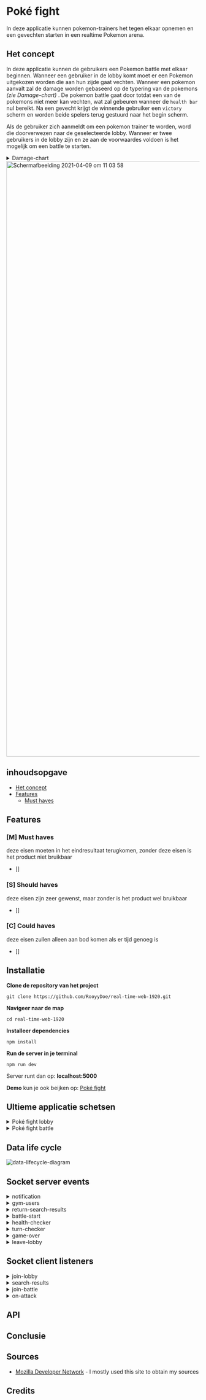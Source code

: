 # Poké fight

In deze applicatie kunnen pokemon-trainers het tegen elkaar opnemen en een gevechten starten in een realtime Pokemon arena.

## Het concept

In deze applicatie kunnen de gebruikers een Pokemon battle met elkaar beginnen. Wanneer een gebruiker in de lobby komt moet er een Pokemon uitgekozen worden die aan hun zijde gaat vechten. Wanneer een pokemon aanvalt zal de damage worden gebaseerd op de typering van de pokemons _(zie Damage-chart)_ . De pokemon battle gaat door totdat een van de pokemons niet meer kan vechten, wat zal gebeuren wanneer de `health bar` nul bereikt. Na een gevecht krijgt de winnende gebruiker een `victory` scherm en worden beide spelers terug gestuurd naar het begin scherm.

Als de gebruiker zich aanmeldt om een pokemon trainer te worden, word die doorverwezen naar de geselecteerde lobby. Wanneer er twee gebruikers in de lobby zijn en ze aan de voorwaardes voldoen is het mogelijk om een battle te starten.

<details>
  <summary>Damage-chart</summary>
  
  Hierbij ga ik voornamelijk gebruik maken van de eerste drie in deze lijst. 
  
  - **2** super-effective	Super Effective
  - **1** normal-damage	Normal
  - **0.5** not-very-effective	Not Very Effective
  - **0** _no-effect	No Effect_
  
  ![Pokemon-Lets-Go-Type-Chart](https://user-images.githubusercontent.com/40355914/114159726-5fccdb00-9926-11eb-9617-ad45ef56bdfa.jpeg)

</details>

<img width="1552" alt="Schermafbeelding 2021-04-09 om 11 03 58" src="https://user-images.githubusercontent.com/40355914/114157065-863d4700-9923-11eb-9c94-cd02f79d2fbe.png">

## inhoudsopgave

- [Het concept](#het-concept)
- [Features](#features)
  - [Must haves](#[m]-must-haves)

## Features

### **[M]** **Must haves**

deze eisen moeten in het eindresultaat terugkomen, zonder deze eisen is het product niet bruikbaar

- [] 

### **[S]** **Should haves**

deze eisen zijn zeer gewenst, maar zonder is het product wel bruikbaar

- [] 

### **[C]** **Could haves**

deze eisen zullen alleen aan bod komen als er tijd genoeg is

- [] 

## Installatie

**Clone de repository van het project**

```
git clone https://github.com/RooyyDoe/real-time-web-1920.git
```

**Navigeer naar de map**

```
cd real-time-web-1920
```

**Installeer dependencies**

```
npm install
```

**Run de server in je terminal**

```
npm run dev
```

Server runt dan op: **localhost:5000**

**Demo** kun je ook beijken op: [Poké fight](https://best-poke-fight.herokuapp.com/)

## Ultieme applicatie schetsen

<details>
  <summary>Poké fight lobby </summary>
  
  ![WhatsApp Image 2021-04-12 at 15 14 37](https://user-images.githubusercontent.com/40355914/114404747-489c2080-9ba6-11eb-8701-5edb869cd4c4.jpeg)
  
  - Iedere socket die de lobby joined krijgt een persoonlijke personage die hij/zij kan voortbewegen. Dit zou gebeuren via de `pijltjes` of de `WASD` toesten.
    - Gebruikers zouden alleen kunnen lopen op gebieden waar dit mogelijk is en door tegen bepaalde elementen aan te lopen zou er een interactie ontstaan.


  - Wanneer gebruikers tegen elkaar aan lopen of op elkaar klikken komt er een selectie menu tevoorschijn. In dit menu staan verschillende interactie opties:
    - **Battle now:** Hier kunnen gebruikers elkaar uitdagen om een battle te starten
    - **Add friend:** Dit zou een systeem moeten zijn om elkaar toe te voegen in een vriendenlijst. Dit zou het dan makkelijk maken om elkaar weer uit te nodigen voor een rematch battle.
    - **Show pokemon:** Hier kan je de pokemon zien die deze gebruiker heeft gekozen.
    - **Trade now:** Een mogelijk trade systeem waar je items kan traden met elkaar voor bijvoorbeeld `in-game money`
    - **Balance: ...** Hier zie je hoeveel punten/geld de gebruiker heeft
    - **Inventory:** Deze is alleen zichtbaar wanneer je op je eigen personage klikt. Op deze manier kan je kijken wat voor items je in je inventory hebt zitten.


  - Het is mogelijk om met de punten die je verdient tijdens het vechten van battles items te kopen die je kan gebruiken tijdens een battle. Hierbij kan je denken aan een `healing potion` of en `strength boost`.

  - Om het wat makkelijker te maken voor gebruikers wil ik AI custom battles maken door middel van de interactie met de `gym` van de city. Wanneer een gebruiker naar de `gym` toeloopt kan hij/zij een battle starten en wanneer je deze wint verdien je muntjes waar je dus uiteindelijk items mee kan kopen of kan ruilen.

    Er zijn hoogst waarschijnlijk genoeg develop functionaliteiten waar ik rekening mee moet houden. Zelf heb ik zitten denken aan functionaliteiten zoals: localStorage, Iets wat een live positie kan bijhouden, Punten systeem, Interactie met elkaar, Anti cheat ( timers op AI custom battles, etc )
  
</details>

<details>
  <summary>Poké fight battle </summary>
  
  ![WhatsApp Image 2021-04-12 at 15 14 37 (1)](https://user-images.githubusercontent.com/40355914/114404741-48038a00-9ba6-11eb-9a2a-e6dde52f8b7e.jpeg)
  
  1. Wanneer de gebruiker op de `attack` button klikt veranderen de vier menu items naar vier verschillende aanvallen van jou geselecteerde pokemon. Deze aanvallen hebben een max aantal selecties, zodat je ze niet kan spammen. Elke aanval heeft zijn eigen damage en zal meer damage doen als het tegen een zwakker `type` is.
  2. Tijdens een battle kan je van drie maal van items gebruik maken. Dit kan een boost voor je pokemon geven of hem/haar healen voor een bepaald percentage.
  3. Als je geen zin meer hebt in de battle kun je altijd leaven. Het geld dan wel dat je automatisch hebt verloren en de punten dus naar de tegenstander gaan.
  4. Hier wordt er feedback gegeven aan de gebruiker door kleine pop-ups die vertellen wat er allemaal gedaan kan worden.
  5. Hier komen de feedback messages binnen die er komen tijdens een battle. Ook staat hier precies in wat er gaat gebeuren of moet gebeuren.
  6. Het algemene battle screen. hier komen twee pokemons tegenover elkaar te staan die het tegen elkaar gaan opnemen. Vanuit je eigen view zal je altijd onder aan staan en is het rechter HP element van jou. Je zal zien wanneer er HP af gaat bij je pokemon en ook wanneer er HP afgaat bij de tegenstander.
  
</details>

## Data life cycle

![data-lifecycle-diagram](https://user-images.githubusercontent.com/40355914/115213956-57cd2200-a102-11eb-9ed4-ff4e7902913e.png)

## Socket server events

<details> 
  <summary>notification</summary>
  
  Elke keer wanneer een gebruiker de kamer toetreed zal hij een welkomst bericht krijgen. Als een nieuwe gebruiker zijn `lobby` toetreed komt hier een notificatie van deze notificatie is ook zichtbaar wanneer er een gebruiker de `lobby` verlaat.

</details>

<details> 
  <summary>gym-users</summary>
  
  Met dit event wordt er een `array` doorgestuurd met hierin een lijst van gebruikers die in een bepaalde gym zijn toegetreden. deze `array` wordt uitgelezen en weergeven op het scherm van de gebruikers. De gebruikers zullen in de lobby een lijst zien met zichzelf en de tegenstander waar hij/zij tegen moet spelen.

</details>

<details> 
  <summary>return-search-results</summary>
  
  Na dat alle `API` calls zijn gedaan wordt de benodigde data naar de `client` gestuurd. In de `API` calls wordt een `object` gemaakt waar alle nodige informatie instaat over de gekozen pokemon. Door deze door te sturen naar de `client` kan alle data worden toegevoegd aan elementen in het lobby/battle scherm.

</details>

<details> 
  <summary>battle-start</summary>
  
  Wanneer beide gebruikers op de `start` knop hebben gedrukt begint de battle. De lobby layout veranderd naar de `battle room` layout en alle elementen die nodig zijn voor de battle worden ingeladen. Hiermee moet je dus denken aan de `health-bar`, `Pokemon naam`, `Pokemon image` en `battle-messages` / `attack-button`

</details>

<details> 
  <summary>health-checker</summary>
  
  Elke keer wanneer er een aanval is geweest wordt de nieuwe `health` doorgestuurd naar de client en hier geupdate. Op deze manier ziet de gebruiker precies hoeveel damage hij heeft aangericht bij zijn tegenstander.

</details>

<details> 
  <summary>turn-checker</summary>
  
  In een pokemon battle moet je natuurlijk omstebeurt kunnen aanvallen en dit event zorgt hiervoor. Hij checkt elke keer wanneer er een aanval is geweest welke speler er nu aan de beurt is. Dit doe ik door middel van een `turn_player1` boolean. Deze houd bij wanneer speler 1 aan de beurt is en op deze manier geeft die dit door aan de `client-side`

</details>

<details> 
  <summary>game-over</summary>
  
  Wanneer een van de Pokemons op 0 `health` komt te staan heeft deze speler verloren. Dit wordt in elke aanval gecheckt en wanneer de `if` statement op `true` komt te staan geeft die een `victory`/`defeat` scherm door aan de winnaar en verliezer.

</details>

<details> 
  <summary>leave-lobby</summary>
  
  Wanneer een gebruiker de applicatie verlaat wordt hij/zij uit de `user-list` verwijderd. Ook wordt de `leave message` afgevuurd waardoor de andere speler hier een notificatie over krijgen.

</details>


## Socket client listeners

<details> 
  <summary>join-lobby</summary>
  
  Als de gebruikers de benodigde gegevens hebben ingevuld op het inlog scherm en de lobby toetreden wordt de ingevulde informatie direct doorgestuurd naar de `server-side`. De gebruikers informatie wordt bijgehouden in een `user-array`. Op deze manier hou ik bij hoeveel gebruikers er aanwezig zijn en in welke `lobby` ze zitten.

</details>

<details> 
  <summary>search-results</summary>
  
  

</details>

<details> 
  <summary>join-battle</summary>

</details>

<details> 
  <summary>on-attack</summary>

</details>

## API

## Conclusie


## Sources

- [Mozilla Developer Network](https://developer.mozilla.org/en-US/) - I mostly used this site to obtain my sources

## Credits
